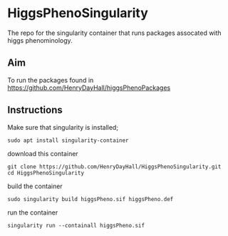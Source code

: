 # HiggsPhenoSingularity
The repo for the singularity container that runs packages assocated with higgs phenominology.
## Aim
To run the packages found in 
https://github.com/HenryDayHall/higgsPhenoPackages
## Instructions
Make sure that singularity is installed;
```
sudo apt install singularity-container
```
download this container
```
git clone https://github.com/HenryDayHall/HiggsPhenoSingularity.git
cd HiggsPhenoSingularity
```
build the container
```
sudo singularity build higgsPheno.sif higgsPheno.def
```
run the container
```
singularity run --containall higgsPheno.sif
```


